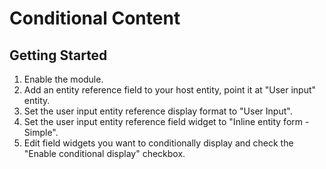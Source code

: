 # Conditional Content

## Getting Started

1. Enable the module.
2. Add an entity reference field to your host entity, point it at "User input" entity.
3. Set the user input entity reference display format to "User Input".
4. Set the user input entity reference field widget to "Inline entity form - Simple".
5. Edit field widgets you want to conditionally display and check the "Enable conditional display" checkbox.
